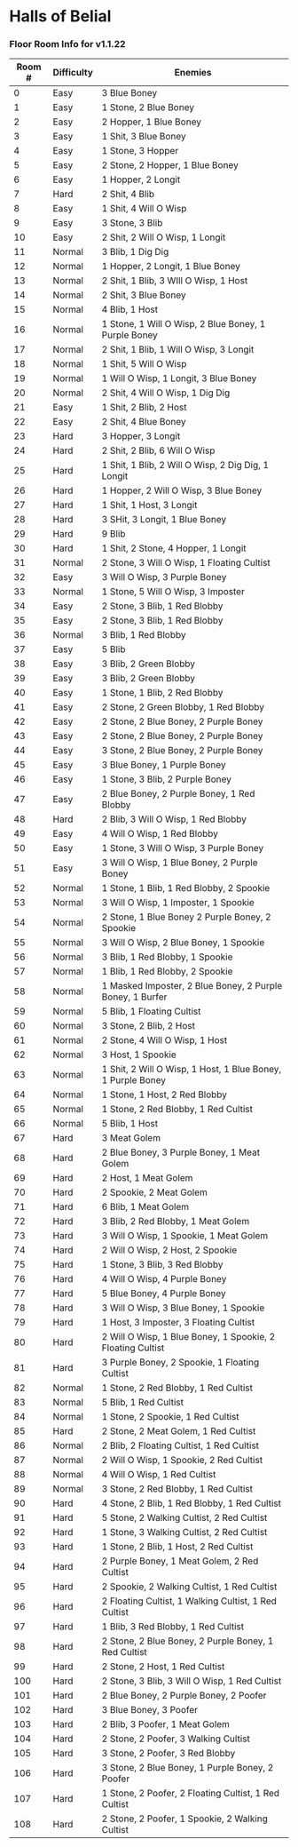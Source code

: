# Halls of Belial

### Floor Room Info for v1.1.22

| Room # | Difficulty | Enemies                    |
|--------|------------|----------------------------|
| 0 | Easy | 3 Blue Boney |
| 1 | Easy | 1 Stone, 2 Blue Boney |
| 2 | Easy | 2 Hopper, 1 Blue Boney |
| 3 | Easy | 1 Shit, 3 Blue Boney |
| 4 | Easy | 1 Stone, 3 Hopper |
| 5 | Easy | 2 Stone, 2 Hopper, 1 Blue Boney |
| 6 | Easy | 1 Hopper, 2 Longit |
| 7 | Hard | 2 Shit, 4 Blib |
| 8 | Easy | 1 Shit, 4 Will O Wisp |
| 9 | Easy | 3 Stone, 3 Blib |
| 10 | Easy | 2 Shit, 2 Will O Wisp, 1 Longit |
| 11 | Normal | 3 Blib, 1 Dig Dig |
| 12 | Normal | 1 Hopper, 2 Longit, 1 Blue Boney |
| 13 | Normal | 2 Shit, 1 Blib, 3 WIll O Wisp, 1 Host |
| 14 | Normal | 2 Shit, 3 Blue Boney |
| 15 | Normal | 4 Blib, 1 Host |
| 16 | Normal | 1 Stone, 1 Will O Wisp, 2 Blue Boney, 1 Purple Boney |
| 17 | Normal | 2 Shit, 1 Blib, 1 Will O Wisp, 3 Longit |
| 18 | Normal | 1 Shit, 5 Will O Wisp |
| 19 | Normal | 1 Will O Wisp, 1 Longit, 3 Blue Boney |
| 20 | Normal | 2 Shit, 4 Will O Wisp, 1 Dig Dig |
| 21 | Easy | 1 Shit, 2 Blib, 2 Host |
| 22 | Easy | 2 Shit, 4 Blue Boney |
| 23 | Hard | 3 Hopper, 3 Longit |
| 24 | Hard | 2 Shit, 2 Blib, 6 Will O Wisp |
| 25 | Hard | 1 Shit, 1 Blib, 2 Will O Wisp, 2 Dig Dig, 1 Longit |
| 26 | Hard | 1 Hopper, 2 Will O Wisp, 3 Blue Boney |
| 27 | Hard | 1 Shit, 1 Host, 3 Longit |
| 28 | Hard | 3 SHit, 3 Longit, 1 Blue Boney |
| 29 | Hard | 9 Blib |
| 30 | Hard | 1 Shit, 2 Stone, 4 Hopper, 1 Longit |
| 31 | Normal | 2 Stone, 3 Will O Wisp, 1 Floating Cultist |
| 32 | Easy | 3 Will O Wisp, 3 Purple Boney |
| 33 | Normal | 1 Stone, 5 Will O Wisp, 3 Imposter |
| 34 | Easy | 2 Stone, 3 Blib, 1 Red Blobby |
| 35 | Easy | 2 Stone, 3 Blib, 1 Red Blobby |
| 36 | Normal | 3 Blib, 1 Red Blobby |
| 37 | Easy | 5 Blib |
| 38 | Easy | 3 Blib, 2 Green Blobby |
| 39 | Easy | 3 Blib, 2 Green Blobby |
| 40 | Easy | 1 Stone, 1 Blib, 2 Red Blobby |
| 41 | Easy | 2 Stone, 2 Green Blobby, 1 Red Blobby |
| 42 | Easy | 2 Stone, 2 Blue Boney, 2 Purple Boney |
| 43 | Easy | 2 Stone, 2 Blue Boney, 2 Purple Boney |
| 44 | Easy | 3 Stone, 2 Blue Boney, 2 Purple Boney |
| 45 | Easy | 3 Blue Boney, 1 Purple Boney |
| 46 | Easy | 1 Stone, 3 Blib, 2 Purple Boney |
| 47 | Easy | 2 Blue Boney, 2 Purple Boney, 1 Red Blobby |
| 48 | Hard | 2 Blib, 3 Will O Wisp, 1 Red Blobby |
| 49 | Easy | 4 Will O Wisp, 1 Red Blobby |
| 50 | Easy | 1 Stone, 3 Will O Wisp, 3 Purple Boney |
| 51 | Easy | 3 Will O Wisp, 1 Blue Boney, 2 Purple Boney |
| 52 | Normal | 1 Stone, 1 Blib, 1 Red Blobby, 2 Spookie |
| 53 | Normal | 3 Will O Wisp, 1 Imposter, 1 Spookie |
| 54 | Normal | 2 Stone, 1 Blue Boney 2 Purple Boney, 2 Spookie |
| 55 | Normal | 3 Will O Wisp, 2 Blue Boney, 1 Spookie |
| 56 | Normal | 3 Blib, 1 Red Blobby, 1 Spookie |
| 57 | Normal | 1 Blib, 1 Red Blobby, 2 Spookie |
| 58 | Normal | 1 Masked Imposter, 2 Blue Boney, 2 Purple Boney, 1 Burfer|
| 59 | Normal | 5 Blib, 1 Floating Cultist |
| 60 | Normal | 3 Stone, 2 Blib, 2 Host |
| 61 | Normal | 2 Stone, 4 Will O Wisp, 1 Host |
| 62 | Normal | 3 Host, 1 Spookie |
| 63 | Normal | 1 Shit, 2 Will O Wisp, 1 Host, 1 Blue Boney, 1 Purple Boney |
| 64 | Normal | 1 Stone, 1 Host, 2 Red Blobby |
| 65 | Normal | 1 Stone, 2 Red Blobby, 1 Red Cultist |
| 66 | Normal | 5 Blib, 1 Host |
| 67 | Hard | 3 Meat Golem |
| 68 | Hard | 2 Blue Boney, 3 Purple Boney, 1 Meat Golem |
| 69 | Hard | 2 Host, 1 Meat Golem |
| 70 | Hard | 2 Spookie, 2 Meat Golem |
| 71 | Hard | 6 Blib, 1 Meat Golem |
| 72 | Hard | 3 Blib, 2 Red Blobby, 1 Meat Golem |
| 73 | Hard | 3 Will O Wisp, 1 Spookie, 1 Meat Golem |
| 74 | Hard | 2 Will O Wisp, 2 Host, 2 Spookie |
| 75 | Hard | 1 Stone, 3 Blib, 3 Red Blobby |
| 76 | Hard | 4 Will O Wisp, 4 Purple Boney |
| 77 | Hard | 5 Blue Boney, 4 Purple Boney |
| 78 | Hard | 3 Will O Wisp, 3 Blue Boney, 1 Spookie |
| 79 | Hard | 1 Host, 3 Imposter, 3 Floating Cultist |
| 80 | Hard | 2 Will O Wisp, 1 Blue Boney, 1 Spookie, 2 Floating Cultist |
| 81 | Hard | 3 Purple Boney, 2 Spookie, 1 Floating Cultist |
| 82 | Normal | 1 Stone, 2 Red Blobby, 1 Red Cultist |
| 83 | Normal | 5 Blib, 1 Red Cultist |
| 84 | Normal | 1 Stone, 2 Spookie, 1 Red Cultist |
| 85 | Hard | 2 Stone, 2 Meat Golem, 1 Red Cultist |
| 86 | Normal | 2 Blib, 2 Floating Cultist, 1 Red Cultist |
| 87 | Normal | 2 Will O Wisp, 1 Spookie, 2 Red Cultist |
| 88 | Normal | 4 Will O Wisp, 1 Red Cultist |
| 89 | Normal | 3 Stone, 2 Red Blobby, 1 Red Cultist |
| 90 | Hard | 4 Stone, 2 Blib, 1 Red Blobby, 1 Red Cultist |
| 91 | Hard | 5 Stone, 2 Walking Cultist, 2 Red Cultist |
| 92 | Hard | 1 Stone, 3 Walking Cultist, 2 Red Cultist |
| 93 | Hard | 1 Stone, 2 Blib, 1 Host, 2 Red Cultist |
| 94 | Hard | 2 Purple Boney, 1 Meat Golem, 2 Red Cultist |
| 95 | Hard | 2 Spookie, 2 Walking Cultist, 1 Red Cultist |
| 96 | Hard | 2 Floating Cultist, 1 Walking Cultist, 1 Red Cultist |
| 97 | Hard | 1 Blib, 3 Red Blobby, 1 Red Cultist |
| 98 | Hard | 2 Stone, 2 Blue Boney, 2 Purple Boney, 1 Red Cultist |
| 99 | Hard | 2 Stone, 2 Host, 1 Red Cultist |
| 100 | Hard | 2 Stone, 3 Blib, 3 Will O Wisp, 1 Red Cultist |
| 101 | Hard | 2 Blue Boney, 2 Purple Boney, 2 Poofer |
| 102 | Hard | 3 Blue Boney, 3 Poofer |
| 103 | Hard | 2 Blib, 3 Poofer, 1 Meat Golem |
| 104 | Hard | 2 Stone, 2 Poofer, 3 Walking Cultist |
| 105 | Hard | 3 Stone, 2 Poofer, 3 Red Blobby |
| 106 | Hard | 3 Stone, 2 Blue Boney, 1 Purple Boney, 2 Poofer |
| 107 | Hard | 1 Stone, 2 Poofer, 2 Floating Cultist, 1 Red Cultist |
| 108 | Hard | 2 Stone, 2 Poofer, 1 Spookie, 2 Walking Cultist |
